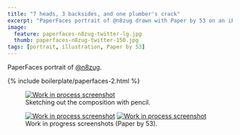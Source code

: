 ```yaml
---
title: "7 heads, 3 backsides, and one plumber's crack"
excerpt: "PaperFaces portrait of @n8zug drawn with Paper by 53 on an iPad."
image: 
  feature: paperfaces-n8zug-twitter-lg.jpg
  thumb: paperfaces-n8zug-twitter-150.jpg
tags: [portrait, illustration, Paper by 53]
---
```


PaperFaces portrait of <a href="http://twitter.com/n8zug">@n8zug</a>.

{% include boilerplate/paperfaces-2.html %}

<figure>
	<a href="{{ site.url }}/assets/images/paperfaces-n8zug-process-1-lg.jpg"><img src="{{ site.url }}/assets/images/paperfaces-n8zug-process-1-750.jpg" alt="Work in process screenshot"></a>
	<figcaption>Sketching out the composition with pencil.</figcaption>
</figure>

<figure class="half">
	<a href="{{ site.url }}/assets/images/paperfaces-n8zug-process-2-lg.jpg"><img src="{{ site.url }}/assets/images/paperfaces-n8zug-process-2-600.jpg" alt="Work in process screenshot"></a>
	<a href="{{ site.url }}/assets/images/paperfaces-n8zug-process-3-lg.jpg"><img src="{{ site.url }}/assets/images/paperfaces-n8zug-process-3-600.jpg" alt="Work in process screenshot"></a>
	<figcaption>Work in progress screenshots (Paper by 53).</figcaption>
</figure>